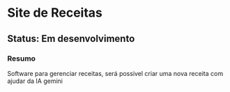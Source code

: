 # Site de Receitas

## Status: Em desenvolvimento

### Resumo
Software para gerenciar receitas, será possivel criar uma nova receita com ajudar da IA gemini
